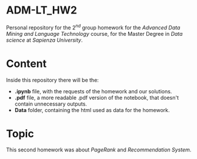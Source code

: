 # ADM-LT_HW2

Personal repository for the $2^{nd}$ group homework for the *Advanced Data Mining and Language Technology* course, for the Master Degree in *Data science* at *Sapienza University*.

# Content

Inside this repository there will be the:

- **.ipynb** file, with the requests of the homework and our solutions.
- **.pdf** file, a more readable .pdf version of the notebook, that doesn't contain unnecessary outputs.
- **Data** folder, containing the html used as data for the homework.

# Topic

This second homework was about *PageRank* and *Recommendation System*.
